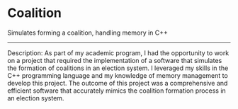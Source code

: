 # Coalition
Simulates forming a coalition, handling memory in C++

_____
Description: As part of my academic program, I had the opportunity to work on a project that required the implementation of a software that simulates the formation of coalitions in an election system. I leveraged my skills in the C++ programming language and my knowledge of memory management to develop this project. The outcome of this project was a comprehensive and efficient software that accurately mimics the coalition formation process in an election system. 
